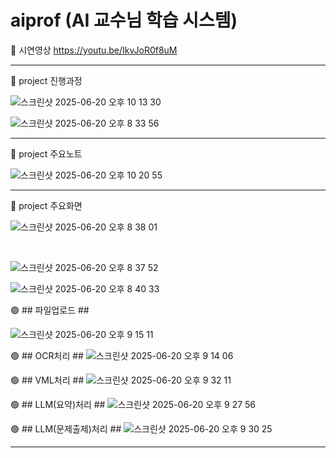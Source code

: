 
# aiprof (AI 교수님 학습 시스템)

🎥 시연영상 https://youtu.be/IkvJoR0f8uM
<hr>



📌 project 진행과정

![스크린샷 2025-06-20 오후 10 13 30](https://github.com/user-attachments/assets/e8fc0341-1284-44aa-963d-b1294e0fef55)

![스크린샷 2025-06-20 오후 8 33 56](https://github.com/user-attachments/assets/055308d7-1efe-4d2b-9699-b515a9407b9d)

<hr>
📌 project 주요노트
<br>

![스크린샷 2025-06-20 오후 10 20 55](https://github.com/user-attachments/assets/f9344664-ceb4-4a2a-bf37-ff7766d699ae)


<hr>
📌 project 주요화면

<br>

![스크린샷 2025-06-20 오후 8 38 01](https://github.com/user-attachments/assets/4088ec9c-4a4b-4877-bcf2-8984e62f0f3a)

<br>

![스크린샷 2025-06-20 오후 8 37 52](https://github.com/user-attachments/assets/0e8d9559-b6ee-4fd7-8507-ca2cf786d2e1)

![스크린샷 2025-06-20 오후 8 40 33](https://github.com/user-attachments/assets/46542d48-d9d5-431b-82c0-6a9405040d68)

🟢 ## 파일업로드 ##

![스크린샷 2025-06-20 오후 9 15 11](https://github.com/user-attachments/assets/32c194d0-5b86-4378-a614-91217a6779e0)

🟢 ## OCR처리 ##
![스크린샷 2025-06-20 오후 9 14 06](https://github.com/user-attachments/assets/37d3b2ad-a708-4031-b795-80dcab54cf2f)

🟢 ## VML처리 ##
![스크린샷 2025-06-20 오후 9 32 11](https://github.com/user-attachments/assets/9f892505-aa41-483f-a5b0-135d9f940b4b)



🟢 ## LLM(요약)처리 ##
![스크린샷 2025-06-20 오후 9 27 56](https://github.com/user-attachments/assets/5b510aba-2057-4d49-a5fc-92d87dbf2cb4)


🟢 ## LLM(문제출제)처리 ##
![스크린샷 2025-06-20 오후 9 30 25](https://github.com/user-attachments/assets/f5181d7b-ea94-475e-9919-6555efc6e44b)

<hr>



